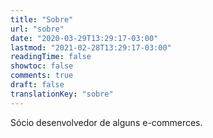 ```yaml
---
title: "Sobre"
url: "sobre"
date: "2020-03-29T13:29:17-03:00"
lastmod: "2021-02-28T13:29:17-03:00"
readingTime: false
showtoc: false
comments: true
draft: false
translationKey: "sobre"
---
```


Sócio desenvolvedor de alguns e-commerces.

